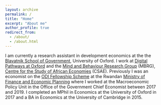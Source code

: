 ```yaml
---
layout: archive
permalink: /
title: "Home"
excerpt: "About me"
author_profile: true
redirect_from:
  - /about/
  - /about.html
---
```


I am currently a research assistant in development economics at the the <a href="http://bsg.ox.ac.uk">Blavatnik School of Government</a>, University of Oxford. I work at <a href="https://www.bsg.ox.ac.uk/research/research-programmes/digital-pathways">Digital Pathways at Oxford</a> and the <a href="http://mbrg.bsg.ox.ac.uk">Mind and Behaviour Research Group</a> (MBRG), <a href="http://csae.ox.ac.uk">Centre for the Study of African Economies</a> (CSAE). Previously I was an economist on the <a href="https://www.odi.org/odi-fellowship-scheme">ODI Fellowship Scheme</a> at the Rwandan <a href="http://www.minecofin.gov.rw">Ministry of Finance and Economic Planning</a> where I worked at the Macroeconomic Policy Unit in the Office of the Government Chief Economist between 2017 and 2019. I completed an MPhil in Economics at the University of Oxford in 2017 and a BA in Economics at the University of Cambridge in 2015.

<!---
Digital Pathways at Oxford
------
Digital Pathways at Oxford examines the challenges of digital transformation and asks how developing countries can govern digital technologies to ensure inclusive growth.

Mind and Behaviour Research Group
------
The Mind and Behaviour Research Group brings together economists, psychiatrists, and psychologists based at the University of Oxford as part of the Centre for the Study of African Economies. Our aim is to investigate the psychological impact of living in poverty and use findings to improve policy programmes.

Ministry of Finance and Economic Planning, Rwanda
------
Researcher in the Macroeconomic Policy Division.

University of Oxford
------
MPhil in Economics from 2015-2017 at St. Antony's College.

University of Cambridge
------
BA in Economics from 2012-2015 at Queens' College.
-->
